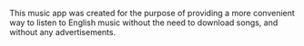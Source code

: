 This music app was created for the purpose of providing a more convenient way to listen to English music without the need to download songs, and without any advertisements.
